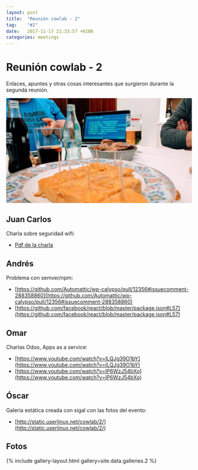 ```yaml
---
layout: post
title:  "Reunión cowlab - 2"
tag:    "#2"
date:   2017-11-17 21:33:57 +0100
categories: meetings
---
```

# Reunión cowlab - 2

Enlaces, apuntes y otras cosas interesantes que surgieron durante la segunda reunión.

![cowlab 2-meeting](https://raw.githubusercontent.com/cowlab-lugo/meetings/master/20171117/photos/2017-11-17%2021.06.51-1.jpg)

## Juan Carlos

Charla sobre seguridad wifi:

- [Pdf de la charla](https://github.com/cowlab-lugo/meetings/blob/master/20171117/slides/Cowlab2-Seguridad%20Wifi.pdf)

## Andrés

Problema con semver/npm:

- [https://github.com/Automattic/wp-calypso/pull/12356#issuecomment-288358860](https://github.com/Automattic/wp-calypso/pull/12356#issuecomment-288358860)
- [https://github.com/facebook/react/blob/master/package.json#L57](https://github.com/facebook/react/blob/master/package.json#L57)

## Omar

Charlas Odoo, Apps as a service:

- [https://www.youtube.com/watch?v=ILQJg39O1bY](https://www.youtube.com/watch?v=ILQJg39O1bY)
- [https://www.youtube.com/watch?v=lP6WzJ54bXo](https://www.youtube.com/watch?v=lP6WzJ54bXo)

## Óscar

Galería estática creada con sigal con las fotos del evento:

- [http://static.userlinux.net/cowlab/2/](http://static.userlinux.net/cowlab/2/)

## Fotos

{% include gallery-layout.html gallery=site.data.galleries.2 %}
